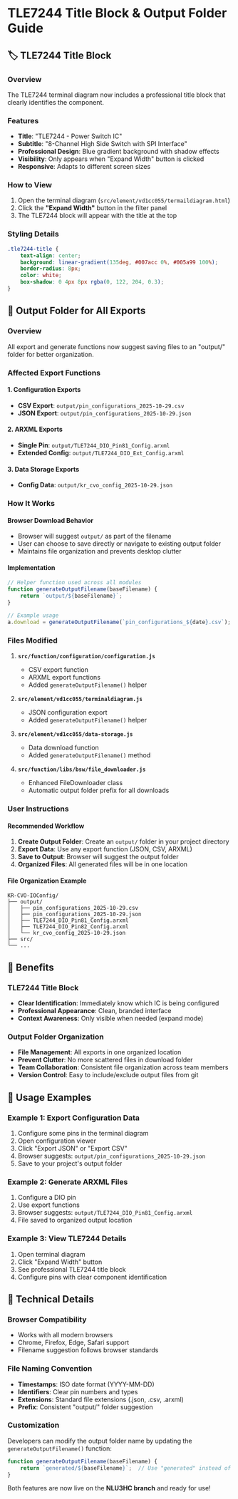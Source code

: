 # TLE7244 Title Block & Output Folder Guide

## 🏷️ **TLE7244 Title Block**

### Overview
The TLE7244 terminal diagram now includes a professional title block that clearly identifies the component.

### Features
- **Title**: "TLE7244 - Power Switch IC"
- **Subtitle**: "8-Channel High Side Switch with SPI Interface"
- **Professional Design**: Blue gradient background with shadow effects
- **Visibility**: Only appears when "Expand Width" button is clicked
- **Responsive**: Adapts to different screen sizes

### How to View
1. Open the terminal diagram (`src/element/vd1cc055/termaildiagram.html`)
2. Click the **"Expand Width"** button in the filter panel
3. The TLE7244 block will appear with the title at the top

### Styling Details
```css
.tle7244-title {
    text-align: center;
    background: linear-gradient(135deg, #007acc 0%, #005a99 100%);
    border-radius: 8px;
    color: white;
    box-shadow: 0 4px 8px rgba(0, 122, 204, 0.3);
}
```

## 📁 **Output Folder for All Exports**

### Overview
All export and generate functions now suggest saving files to an "output/" folder for better organization.

### Affected Export Functions

#### 1. **Configuration Exports**
- **CSV Export**: `output/pin_configurations_2025-10-29.csv`
- **JSON Export**: `output/pin_configurations_2025-10-29.json`

#### 2. **ARXML Exports**
- **Single Pin**: `output/TLE7244_DIO_Pin81_Config.arxml`
- **Extended Config**: `output/TLE7244_DIO_Ext_Config.arxml`

#### 3. **Data Storage Exports**
- **Config Data**: `output/kr_cvo_config_2025-10-29.json`

### How It Works

#### Browser Download Behavior
- Browser will suggest `output/` as part of the filename
- User can choose to save directly or navigate to existing output folder
- Maintains file organization and prevents desktop clutter

#### Implementation
```javascript
// Helper function used across all modules
function generateOutputFilename(baseFilename) {
    return `output/${baseFilename}`;
}

// Example usage
a.download = generateOutputFilename(`pin_configurations_${date}.csv`);
```

### Files Modified
1. **`src/function/configuration/configuration.js`**
   - CSV export function
   - ARXML export functions
   - Added `generateOutputFilename()` helper

2. **`src/element/vd1cc055/terminaldiagram.js`**
   - JSON configuration export
   - Added `generateOutputFilename()` helper

3. **`src/element/vd1cc055/data-storage.js`**
   - Data download function
   - Added `generateOutputFilename()` method

4. **`src/function/libs/bsw/file_downloader.js`**
   - Enhanced FileDownloader class
   - Automatic output folder prefix for all downloads

### User Instructions

#### Recommended Workflow
1. **Create Output Folder**: Create an `output/` folder in your project directory
2. **Export Data**: Use any export function (JSON, CSV, ARXML)
3. **Save to Output**: Browser will suggest the output folder
4. **Organized Files**: All generated files will be in one location

#### File Organization Example
```
KR-CVO-IOConfig/
├── output/
│   ├── pin_configurations_2025-10-29.csv
│   ├── pin_configurations_2025-10-29.json
│   ├── TLE7244_DIO_Pin81_Config.arxml
│   ├── TLE7244_DIO_Pin82_Config.arxml
│   └── kr_cvo_config_2025-10-29.json
├── src/
└── ...
```

## 🎯 **Benefits**

### TLE7244 Title Block
- **Clear Identification**: Immediately know which IC is being configured
- **Professional Appearance**: Clean, branded interface
- **Context Awareness**: Only visible when needed (expand mode)

### Output Folder Organization
- **File Management**: All exports in one organized location
- **Prevent Clutter**: No more scattered files in download folder
- **Team Collaboration**: Consistent file organization across team members
- **Version Control**: Easy to include/exclude output files from git

## 🚀 **Usage Examples**

### Example 1: Export Configuration Data
1. Configure some pins in the terminal diagram
2. Open configuration viewer
3. Click "Export JSON" or "Export CSV"
4. Browser suggests: `output/pin_configurations_2025-10-29.json`
5. Save to your project's output folder

### Example 2: Generate ARXML Files
1. Configure a DIO pin
2. Use export functions
3. Browser suggests: `output/TLE7244_DIO_Pin81_Config.arxml`
4. File saved to organized output location

### Example 3: View TLE7244 Details
1. Open terminal diagram
2. Click "Expand Width" button
3. See professional TLE7244 title block
4. Configure pins with clear component identification

## 🔧 **Technical Details**

### Browser Compatibility
- Works with all modern browsers
- Chrome, Firefox, Edge, Safari support
- Filename suggestion follows browser standards

### File Naming Convention
- **Timestamps**: ISO date format (YYYY-MM-DD)
- **Identifiers**: Clear pin numbers and types
- **Extensions**: Standard file extensions (.json, .csv, .arxml)
- **Prefix**: Consistent "output/" folder suggestion

### Customization
Developers can modify the output folder name by updating the `generateOutputFilename()` function:

```javascript
function generateOutputFilename(baseFilename) {
    return `generated/${baseFilename}`;  // Use "generated" instead of "output"
}
```

Both features are now live on the **NLU3HC branch** and ready for use!